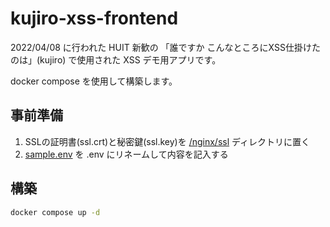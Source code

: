 # kujiro-xss-frontend

2022/04/08 に行われた HUIT 新歓の 「誰ですか こんなところにXSS仕掛けたのは」(kujiro) で使用された XSS デモ用アプリです。

docker compose を使用して構築します。

## 事前準備

1. SSLの証明書(ssl.crt)と秘密鍵(ssl.key)を [/nginx/ssl](/nginx/ssl) ディレクトリに置く
1. [sample.env](/sample.env) を .env にリネームして内容を記入する

## 構築

```bash
docker compose up -d
```
